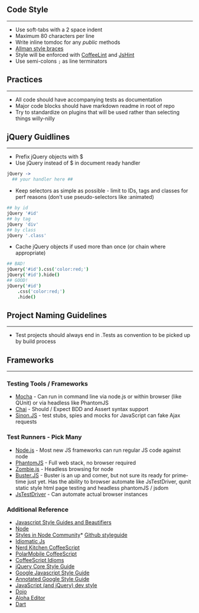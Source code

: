 ## Code Style

---

* Use soft-tabs with a 2 space indent
* Maximum 80 characters per line
* Write inline tomdoc for any *public* methods
* [Allman style braces](http://en.wikipedia.org/wiki/Indent_style#Allman_style)
* Style will be enforced with [CoffeeLint](http://www.coffeelint.org/)
and [JsHint](http://www.jshint.com/)
* Use semi-colons ```;``` as line terminators

## Practices

---

* All code should have accompanying tests as documentation
* Major code blocks should have markdown readme in root of repo
* Try to standardize on plugins that will be used rather than selecting things
willy-nilly

## jQuery Guidlines

---

* Prefix jQuery objects with $
* Use jQuery instead of $ in document ready handler

```coffeescript
jQuery ->
  ## your handler here ##
```
* Keep selectors as simple as possible - limit to IDs, tags and classes for
perf reasons (don't use pseudo-selectors like :animated)

```coffeescript
## by id
jQuery '#id'
## by tag
jQuery 'div'
## by class
jQuery '.class'
```
* Cache jQuery objects if used more than once (or chain where appropriate)
```coffeescript
## BAD!
jQuery('#id').css('color:red;')
jQuery('#id').hide()
## GOOD!
jQuery('#id')
	.css('color:red;')
	.hide()
```

## Project Naming Guidelines

---

* Test projects should always end in .Tests as convention to be picked up by
build process

## Frameworks

---

### Testing Tools / Frameworks
* [Mocha](http://visionmedia.github.com/mocha/) - Can run in command line via
node.js or within browser (like QUnit) or via headless like PhantomJS
* [Chai](http://chaijs.com/) - Should / Expect BDD and Assert syntax support
* [Sinon.JS](http://sinonjs.org/) - test stubs, spies and mocks for JavaScript
can fake Ajax requests

### Test Runners - Pick Many
* [Node.js](http://nodejs.org) - Most new JS frameworks can run regular JS code
against node
* [PhantomJS](http://phantomjs.org/) - Full web stack, no browser required
* [Zombie.js](http://zombie.labnotes.org/) - Headless browsing for node
* [Buster.JS](http://busterjs.org/) - Buster is an up and comer, but not sure
its ready for prime-time just yet.  Has the ability to browser automate like
JsTestDriver, qunit static style html page testing and headless phantomJS /
jsdom
* [JsTestDriver](http://code.google.com/p/js-test-driver/) - Can automate actual
browser instances

### Additional Reference

* [Javascript Style Guides and Beautifiers](http://addyosmani.com/blog/javascript-style-guides-and-beautifiers/)
* [Node](http://nodeguide.com/style.html)
* [Styles in Node Community](http://dailyjs.com/2012/01/12/style/)* [Github styleguide](https://github.com/styleguide)
* [Idiomatic Js](https://github.com/rwldrn/idiomatic.js)
* [Nerd Kitchen CoffeeScript](http://nerdkitchen.org/blog/coffeescript-style-guide/)
* [PolarMobile CoffeeScript](https://github.com/polarmobile/coffeescript-style-guide)
* [CoffeeScript Idioms](http://arcturo.github.com/library/coffeescript/04_idioms.html)
* [jQuery Core Style Guide](http://docs.jquery.com/JQuery_Core_Style_Guidelines)
* [Google Javascript Style Guide](http://google-styleguide.googlecode.com/svn/trunk/javascriptguide.xml)
* [Annotated Google Style Guide](http://blog.founddrama.net/2010/08/annotated-google-javascript-style-guide/)
* [JavaScript (and jQuery) dev style](https://gist.github.com/1633966)
* [Dojo](http://dojotoolkit.org/community/styleGuide)
* [Aloha Editor](http://aloha-editor.org/guides/style_guide.html)
* [Dart](http://www.dartlang.org/articles/style-guide/)